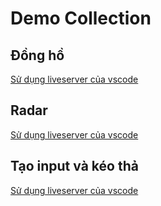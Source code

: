 # Demo Collection

## Đồng hồ

[Sử dụng liveserver của vscode](http://localhost:5500/clock/)

## Radar

[Sử dụng liveserver của vscode](http://localhost:5500/radar/)

## Tạo input và kéo thả

[Sử dụng liveserver của vscode](http://localhost:5500/drag_drop/)
